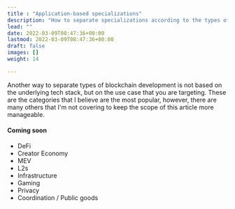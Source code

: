 ```yaml
---
title : "Application-based specializations"
description: "How to separate specializations according to the types of applications you want build?"
lead: ""
date: 2022-03-09T08:47:36+00:00
lastmod: 2022-03-09T08:47:36+00:00
draft: false
images: []
weight: 14

---
```


Another way to separate types of blockchain development is not based on the underlying tech stack, but on the use case that you are targeting. These are the categories that I believe are the most popular, however, there are many others that I'm not covering to keep the scope of this article more manageable.

<!-- TODO: Fill in links after inputting all of the content-->

#### Coming soon

- DeFi
- Creator Economy
- MEV
- L2s
- Infrastructure
- Gaming
- Privacy
- Coordination / Public goods
